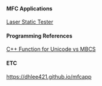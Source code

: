 <!-- <img src="\Coset2.PNG"> -->
<!-- <img src="\Coset3.PNG"> -->
#### MFC Applications ####
[Laser Static Tester](laserStaticTester.md)


#### Programming References ####
[C++ Function for Unicode vs MBCS](cppfunction_table.md)

#### ETC ####
https://dhlee421.github.io/mfcapp
